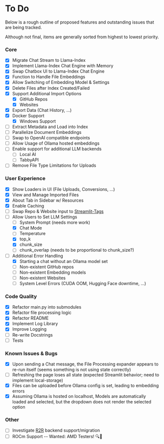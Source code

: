 # To Do

Below is a rough outline of proposed features and outstanding issues that are being tracked.

Although not final, items are generally sorted from highest to lowest priority.

### Core

- [x] Migrate Chat Stream to Llama-Index
- [x] Implement Llama-Index Chat Engine with Memory
- [x] Swap Chatbox UI to Llama-Index Chat Engine
- [x] Function to Handle File Embeddings
- [x] Allow Switching of Embedding Model & Settings
- [x] Delete Files after Index Created/Failed
- [x] Support Additional Import Options
    - [x] GitHub Repos
    - [x] Websites
- [x] Export Data (Chat History, ...)
- [x] Docker Support
    - [x] Windows Support
- [ ] Extract Metadata and Load into Index
- [ ] Parallelize Document Embeddings
- [ ] Swap to OpenAI compatible endpoints
- [ ] Allow Usage of Ollama hosted embeddings
- [ ] Enable support for additional LLM backends
    - [ ] Local AI
    - [ ] TabbyAPI
- [ ] Remove File Type Limitations for Uploads

### User Experience

- [x] Show Loaders in UI (File Uploads, Conversions, ...)
- [x] View and Manage Imported Files
- [x] About Tab in Sidebar w/ Resources
- [x] Enable Caching
- [ ] Swap Repo & Website input to [Streamlit-Tags](https://gagan3012-streamlit-tags-examplesapp-7aiy65.streamlit.app)
- [ ] Allow Users to Set LLM Settings
    - [ ] System Prompt (needs more work)
    - [x] Chat Mode
    - [ ] Temperature
    - [x] top_k
    - [x] chunk_size
    - [ ] chunk_overlap (needs to be proportional to chunk_size?)
- [ ] Additional Error Handling
    - [x] Starting a chat without an Ollama model set
    - [ ] Non-existent GitHub repos
    - [ ] Non-existent Embedding models
    - [ ] Non-existent Websites
    - [ ] System Level Errors (CUDA OOM, Hugging Face downtime, ...)

### Code Quality

- [x] Refactor main.py into submodules
- [x] Refactor file processing logic
- [x] Refactor README
- [x] Implement Log Library
- [x] Improve Logging
- [ ] Re-write Docstrings
- [ ] Tests

### Known Issues & Bugs

- [x] Upon sending a Chat message, the File Processing expander appears to re-run itself (seems something is not using state correctly)
- [ ] Refreshing the page loses all state (expected Streamlit behavior; need to implement local-storage)
- [x] Files can be uploaded before Ollama config is set, leading to embedding errors
- [x] Assuming Ollama is hosted on localhost, Models are automatically loaded and selected, but the dropdown does not render the selected option

### Other

- [ ] Investigate [R2R](https://github.com/SciPhi-AI/R2R) backend support/migration
- [ ] ROCm Support -- Wanted: AMD Testers! 🔍🔴